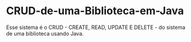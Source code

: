# CRUD-de-uma-Biblioteca-em-Java
Esse sistema é o CRUD - CREATE, READ, UPDATE E DELETE - do sistema de uma biblioteca usando Java. 
